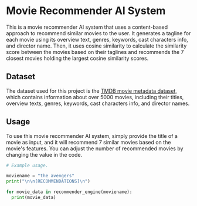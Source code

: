 # Movie Recommender AI System

This is a movie recommender AI system that uses a content-based approach to recommend similar movies to the user. It generates a tagline for each movie using its overview text, genres, keywords, cast characters info, and director name. Then, it uses cosine similarity to calculate the similarity score between the movies based on their taglines and recommends the 7 closest movies holding the largest cosine similarity scores.

## Dataset

The dataset used for this project is the [TMDB movie metadata dataset](https://www.kaggle.com/tmdb/tmdb-movie-metadata), which contains information about over 5000 movies, including their titles, overview texts, genres, keywords, cast characters info, and director names.

## Usage

To use this movie recommender AI system, simply provide the title of a movie as input, and it will recommend 7 similar movies based on the movie's features. You can adjust the number of recommended movies by changing the value in the code.

```python
# Example usage.

moviename = "the avengers"
print("\n\n[RECOMMENDATIONS]\n")

for movie_data in recommender_engine(moviename):
  print(movie_data)
